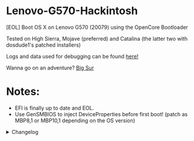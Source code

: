 # Lenovo-G570-Hackintosh
[EOL] Boot OS X on Lenovo G570 (20079) using the OpenCore Bootloader

Tested on High Sierra, Mojave (preferred) and Catalina (the latter two with dosdude1's patched installers)

Logs and data used for debugging can be found [here!](https://github.com/NeoBlizzard-verbose/Lenovo-G570-Hackintosh/tree/main/Debug)

Wanna go on an adventure? [Big Sur](https://codeberg.org/satan/HackintoshNext-G570)

# Notes:
- EFI is finally up to date and EOL.
- Use GenSMBIOS to inject DeviceProperties before first boot! (patch as MBP8,1 or MBP10,1 depending on the OS version)

<details>
<summary>Changelog</summary>

#### - 3 March 2022 = fail
- WIP! NOT READY! WILL BE, SOON...
- PS:- I had more luck booting off of a blunt USB on the first try than this calculated approach. How ironic 

#### - 4 March 2022
- placed files needed for duetpkg to read OCBL.
- USB boots (finally) but throws a kernel panic error, which i cannot fix with my expertise rn

#### - 20 November 2022
- The blind build is back, except it is now more raw and messed up.
- But hey, it boots, so, profit?
- I blame incycledream for guilting me into doing this again. Wrapped it up in 2 hrs. tops, nice record xD
- There's a lot of work to do, NGL. Checklist soon

#### - 15 February 2023
- Much needed improvements were made. Sorry for the fucked layout. I'll try to fix it (soon)

#### - 1 March 2023 (incycledream)
- I fixed the fucked layout

#### - 7 March 2023 (incycledream)
- BIG SUR INSTALLER BOOTED SUCCESSFULLY.
- graphics doesn't work but I'll try to do something with my Terascale 2 GPU
<img src="https://files.catbox.moe/xyav88.jpg">

#### - 9 March 2023 (incycledream)
- Big Sur works like a charm with some things broken like audio and brightness
- from now, big sur updates will be posted here [satan/HackintoshNext-G570](https://codeberg.org/satan/HackintoshNext-G570) (codeberg)
- I drop active development, almost everything works normally
<img src="https://preview.redd.it/kyp56ad5ddma1.png?width=1080&crop=smart&auto=webp&v=enabled&s=de6422e70dc28de7fc0deec2448b14404f690f37">
</details>

